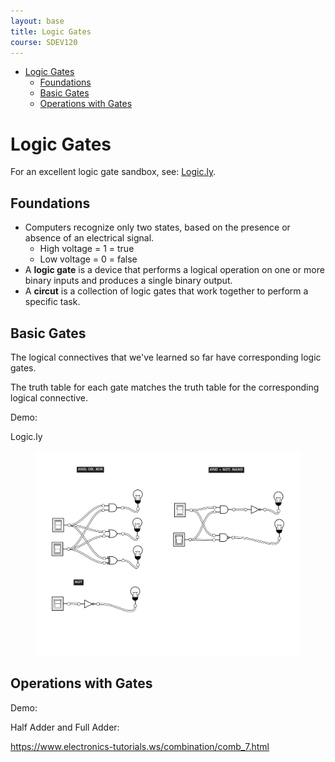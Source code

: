 ```yaml
---
layout: base
title: Logic Gates
course: SDEV120
---
```


- [Logic Gates](#logic-gates)
  - [Foundations](#foundations)
  - [Basic Gates](#basic-gates)
  - [Operations with Gates](#operations-with-gates)

# Logic Gates

For an excellent logic gate sandbox, see: [Logic.ly](https://logic.ly/demo).

## Foundations

- Computers recognize only two states, based on the presence or absence of an electrical signal.
  - High voltage = 1 = true
  - Low voltage = 0 = false
- A **logic gate** is a device that performs a logical operation on one or more binary inputs and produces a single binary output.
- A **circut** is a collection of logic gates that work together to perform a specific task.

## Basic Gates

The logical connectives that we've learned so far have corresponding logic gates.

The truth table for each gate matches the truth table for the corresponding logical connective.

<p class="demo">Demo:</p>

Logic.ly

<figure>
    <span>
        <img src="images/basic_logic_gates.png" style="">
    </span>
    <figcaption>
        <a href=""></a>
    </figcaption>
</figure>

## Operations with Gates

<p class="demo">Demo:</p>

Half Adder and Full Adder:

https://www.electronics-tutorials.ws/combination/comb_7.html
